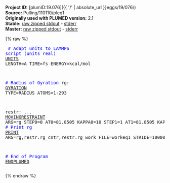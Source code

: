 **Project ID:** [plumID:19.076]({{ '/' | absolute_url }}eggs/19/076/)  
**Source:** Pulling/110110/pleq1  
**Originally used with PLUMED version:** 2.1  
**Stable:** [raw zipped stdout](pleq1.plumed.stdout.txt.zip) - [stderr](pleq1.plumed.stderr)  
**Master:** [raw zipped stdout](pleq1.plumed_master.stdout.txt.zip) - [stderr](pleq1.plumed_master.stderr)  

{% raw %}<pre>
<span style="color:blue"># Adapt units to LAMMPS script (units real)</span>
<a href="https://plumed.github.io/doc-master/user-doc/html/_u_n_i_t_s.html">UNITS</a> LENGTH=A TIME=fs ENERGY=kcal/mol

<span style="color:blue"># Radius of Gyration</span>
rg: <a href="https://plumed.github.io/doc-master/user-doc/html/_g_y_r_a_t_i_o_n.html">GYRATION</a> TYPE=RADIUS ATOMS=1-293


restr: ...
        <a href="https://plumed.github.io/doc-master/user-doc/html/_m_o_v_i_n_g_r_e_s_t_r_a_i_n_t.html">MOVINGRESTRAINT</a>
        ARG=rg
        STEP0=0 AT0=81.8505 KAPPA0=10
        STEP1=1 AT1=81.8505 KAPPA1=10
...
<span style="color:blue"># Print rg</span>
<a href="https://plumed.github.io/doc-master/user-doc/html/_p_r_i_n_t.html">PRINT</a> ARG=rg,restr.rg_cntr,restr.rg_work FILE=workeq1 STRIDE=100000

<span style="color:blue"># End of Program</span>
<a href="https://plumed.github.io/doc-master/user-doc/html/_e_n_d_p_l_u_m_e_d.html">ENDPLUMED</a>
</pre>{% endraw %}
